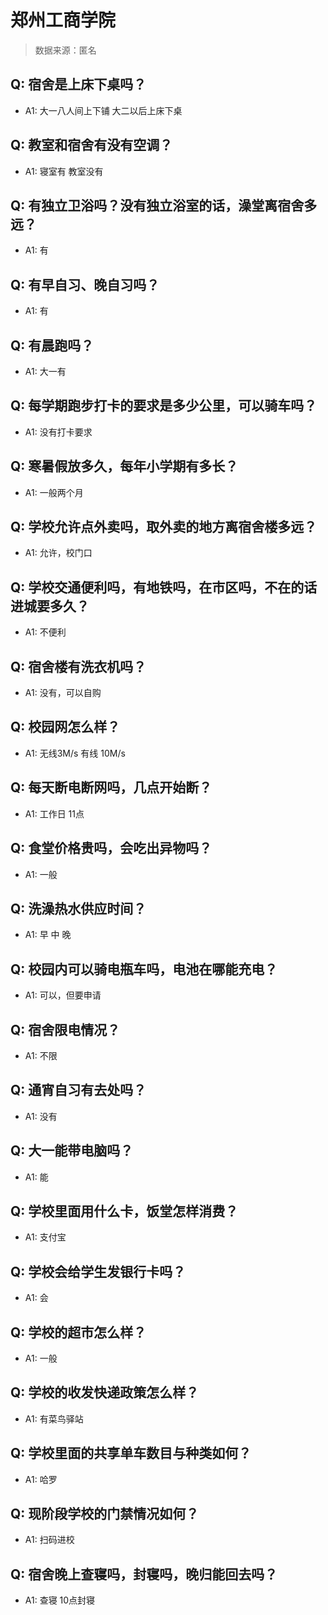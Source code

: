 # 郑州工商学院

> 数据来源：匿名

## Q: 宿舍是上床下桌吗？

- A1: 大一八人间上下铺 大二以后上床下桌

## Q: 教室和宿舍有没有空调？

- A1: 寝室有 教室没有

## Q: 有独立卫浴吗？没有独立浴室的话，澡堂离宿舍多远？

- A1: 有

## Q: 有早自习、晚自习吗？

- A1: 有

## Q: 有晨跑吗？

- A1: 大一有

## Q: 每学期跑步打卡的要求是多少公里，可以骑车吗？

- A1: 没有打卡要求

## Q: 寒暑假放多久，每年小学期有多长？

- A1: 一般两个月

## Q: 学校允许点外卖吗，取外卖的地方离宿舍楼多远？

- A1: 允许，校门口

## Q: 学校交通便利吗，有地铁吗，在市区吗，不在的话进城要多久？

- A1: 不便利

## Q: 宿舍楼有洗衣机吗？

- A1: 没有，可以自购

## Q: 校园网怎么样？

- A1: 无线3M/s 有线 10M/s

## Q: 每天断电断网吗，几点开始断？

- A1: 工作日 11点

## Q: 食堂价格贵吗，会吃出异物吗？

- A1: 一般

## Q: 洗澡热水供应时间？

- A1: 早 中 晚

## Q: 校园内可以骑电瓶车吗，电池在哪能充电？

- A1: 可以，但要申请

## Q: 宿舍限电情况？

- A1: 不限

## Q: 通宵自习有去处吗？

- A1: 没有

## Q: 大一能带电脑吗？

- A1: 能

## Q: 学校里面用什么卡，饭堂怎样消费？

- A1: 支付宝

## Q: 学校会给学生发银行卡吗？

- A1: 会

## Q: 学校的超市怎么样？

- A1: 一般

## Q: 学校的收发快递政策怎么样？

- A1: 有菜鸟驿站

## Q: 学校里面的共享单车数目与种类如何？

- A1: 哈罗

## Q: 现阶段学校的门禁情况如何？

- A1: 扫码进校

## Q: 宿舍晚上查寝吗，封寝吗，晚归能回去吗？

- A1: 查寝 10点封寝

